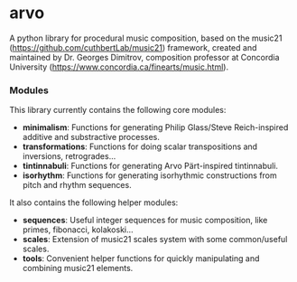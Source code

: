 # arvo
A python library for procedural music composition, based on the music21 (https://github.com/cuthbertLab/music21) framework, created and maintained by Dr. Georges Dimitrov, composition professor at Concordia University (https://www.concordia.ca/finearts/music.html).

### Modules
This library currently contains the following core modules:

* **minimalism**: Functions for generating Philip Glass/Steve Reich-inspired additive and substractive processes.
* **transformations**: Functions for doing scalar transpositions and inversions, retrogrades...
* **tintinnabuli**: Functions for generating Arvo Pärt-inspired tintinnabuli.
* **isorhythm**: Functions for generating isorhythmic constructions from pitch and rhythm sequences.

It also contains the following helper modules:
* **sequences**: Useful integer sequences for music composition, like primes, fibonacci, kolakoski...
* **scales**: Extension of music21 scales system with some common/useful scales.
* **tools**: Convenient helper functions for quickly manipulating and combining music21 elements.
